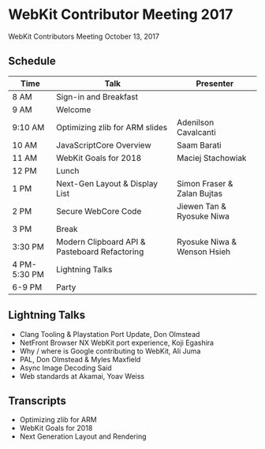 # WebKit Contributor Meeting 2017

WebKit Contributors Meeting October 13, 2017


## Schedule

|      Time        |                       Talk                      |         Presenter           |
| ---------------- | ----------------------------------------------- | --------------------------- |
| 8 AM             | Sign-in and Breakfast                           |                             |
| 9 AM             | Welcome                                         |                             |
| 9:10 AM          | Optimizing zlib for ARM ​slides                  | Adenilson Cavalcanti        |
| 10 AM            | JavaScriptCore Overview                         | Saam Barati                 |
| 11 AM            | WebKit Goals for 2018                           | Maciej Stachowiak           |
| 12 PM            | Lunch                                           |                             |
| 1 PM             | Next-Gen Layout & Display List                  | Simon Fraser & Zalan Bujtas |
| 2 PM             | Secure WebCore Code                             | Jiewen Tan & Ryosuke Niwa   |
| 3 PM             | Break                                           |                             |
| 3:30 PM          | Modern Clipboard API & Pasteboard Refactoring   | Ryosuke Niwa & Wenson Hsieh |
| 4 PM-5:30 PM     | Lightning Talks                                 |                             |
| 6-9 PM           | Party                                           |                             |

## Lightning Talks

* Clang Tooling & Playstation Port Update, Don Olmstead
* NetFront Browser NX WebKit port experience, Koji Egashira
* Why / where is Google contributing to WebKit, Ali Juma
* PAL, Don Olmstead & Myles Maxfield
* Async Image Decoding Said
* Web standards at Akamai, Yoav Weiss

## Transcripts

* Optimizing zlib for ARM
* WebKit Goals for 2018
* Next Generation Layout and Rendering
